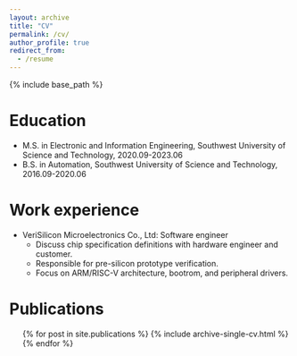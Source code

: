 ```yaml
---
layout: archive
title: "CV"
permalink: /cv/
author_profile: true
redirect_from:
  - /resume
---
```


{% include base_path %}

Education
======
* M.S. in Electronic and Information Engineering, Southwest University of Science and Technology, 2020.09-2023.06
* B.S. in Automation, Southwest University of Science and Technology, 2016.09-2020.06

Work experience
======
* VeriSilicon Microelectronics Co., Ltd: Software engineer
  * Discuss chip specification definitions with hardware engineer and customer.
  * Responsible for pre-silicon prototype verification.
  * Focus on ARM/RISC-V architecture, bootrom, and peripheral drivers.

Publications
======
  <ul>{% for post in site.publications %}
    {% include archive-single-cv.html %}
  {% endfor %}</ul>

